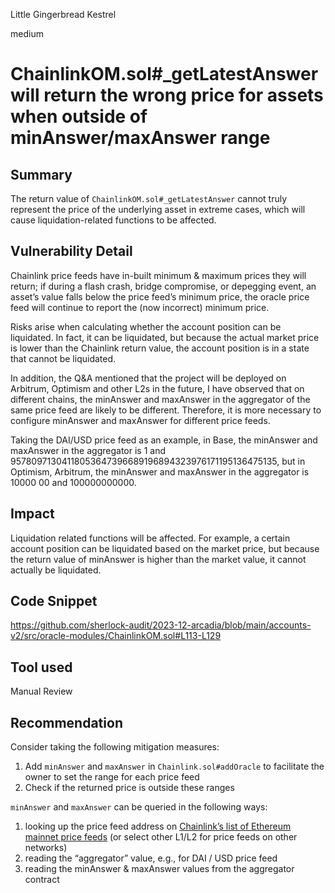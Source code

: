 Little Gingerbread Kestrel

medium

# ChainlinkOM.sol#_getLatestAnswer will return the wrong price for assets when outside of minAnswer/maxAnswer range

## Summary

The return value of `ChainlinkOM.sol#_getLatestAnswer` cannot truly represent the price of the underlying asset in extreme cases, which will cause liquidation-related functions to be affected.

## Vulnerability Detail

Chainlink price feeds have in-built minimum & maximum prices they will return; if during a flash crash, bridge compromise, or depegging event, an asset’s value falls below the price feed’s minimum price, the oracle price feed will continue to report the (now incorrect) minimum price.

Risks arise when calculating whether the account position can be liquidated. In fact, it can be liquidated, but because the actual market price is lower than the Chainlink return value, the account position is in a state that cannot be liquidated.

In addition, the Q&A mentioned that the project will be deployed on Arbitrum, Optimism and other L2s in the future, I have observed that on different chains, the minAnswer and maxAnswer in the aggregator of the same price feed are likely to be different. Therefore, it is more necessary to configure minAnswer and maxAnswer for different price feeds.

Taking the DAI/USD price feed as an example, in Base, the minAnswer and maxAnswer in the aggregator is 1 and 95780971304118053647396689196894323976171195136475135, but in Optimism, Arbitrum, the minAnswer and maxAnswer in the aggregator is 10000 00 and 100000000000.

## Impact

Liquidation related functions will be affected.
For example, a certain account position can be liquidated based on the market price, but because the return value of minAnswer is higher than the market value, it cannot actually be liquidated.

## Code Snippet

https://github.com/sherlock-audit/2023-12-arcadia/blob/main/accounts-v2/src/oracle-modules/ChainlinkOM.sol#L113-L129

## Tool used

Manual Review

## Recommendation

Consider taking the following mitigation measures:

1. Add `minAnswer` and `maxAnswer` in `Chainlink.sol#addOracle` to facilitate the owner to set the range for each price feed
2. Check if the returned price is outside these ranges

`minAnswer` and `maxAnswer` can be queried in the following ways:

1. looking up the price feed address on [Chainlink’s list of Ethereum mainnet price feeds](https://docs.chain.link/data-feeds/price-feeds/addresses/?network=arbitrum&page=1) (or select other L1/L2 for price feeds on other networks)
2. reading the “aggregator” value, e.g., for DAI / USD price feed
3. reading the minAnswer & maxAnswer values from the aggregator contract
